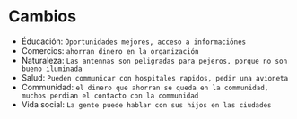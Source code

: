 # Cambios
* Éducación: `Oportunidades mejores, acceso a informaciónes`
* Comercios: `ahorran dinero en la organización`
* Naturaleza: `Las antennas son peligradas para pejeros, porque no son bueno iluminada`
* Salud: `Pueden communicar con hospitales rapidos, pedir una avioneta`
* Communidad: `el dinero que ahorran se queda en la communidad, muchos perdian el contacto con la communidad`
* Vida social: `La gente puede hablar con sus hijos en las ciudades`
